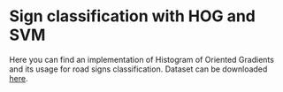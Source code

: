 # Sign classification with HOG and SVM
Here you can find an implementation of Histogram of Oriented Gradients and its usage for road signs classification. 
Dataset can be downloaded [here](https://drive.google.com/open?id=0B8ArVOwnA511UmZnVkVHTVVKb1U).
